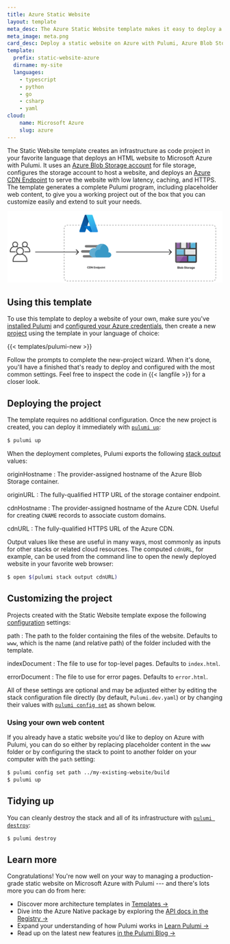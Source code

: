 ```yaml
---
title: Azure Static Website
layout: template
meta_desc: The Azure Static Website template makes it easy to deploy a static website on Azure with Pulumi, Azure Blob Storage, and Azure CDN.
meta_image: meta.png
card_desc: Deploy a static website on Azure with Pulumi, Azure Blob Storage, and Azure CDN.
template:
  prefix: static-website-azure
  dirname: my-site
  languages:
    - typescript
    - python
    - go
    - csharp
    - yaml
cloud:
    name: Microsoft Azure
    slug: azure
---
```


The Static Website template creates an infrastructure as code project in your favorite language that deploys an HTML website to Microsoft Azure with Pulumi. It uses an [Azure Blob Storage account](/registry/packages/azure-native/api-docs/storage/storageaccount/) for file storage, configures the storage account to host a website, and deploys an [Azure CDN Endpoint](/registry/packages/azure-native/api-docs/cdn/endpoint/) to serve the website with low latency, caching, and HTTPS. The template generates a complete Pulumi program, including placeholder web content, to give you a working project out of the box that you can customize easily and extend to suit your needs.

![An architecture diagram of the Pulumi Azure Static Website template](./architecture.png)

## Using this template

To use this template to deploy a website of your own, make sure you've [installed Pulumi](/docs/get-started/install/) and [configured your Azure credentials](/registry/packages/azure-native/installation-configuration#credentials), then create a new [project](/docs/intro/concepts/project/) using the template in your language of choice:

{{< templates/pulumi-new >}}

Follow the prompts to complete the new-project wizard. When it's done, you'll have a finished that's ready to deploy and configured with the most common settings. Feel free to inspect the code in {{< langfile >}} for a closer look.

## Deploying the project

The template requires no additional configuration. Once the new project is created, you can deploy it immediately with [`pulumi up`](/docs/reference/cli/pulumi_up):

```bash
$ pulumi up
```

When the deployment completes, Pulumi exports the following [stack output](/docs/intro/concepts/stack#outputs) values:

originHostname
: The provider-assigned hostname of the Azure Blob Storage container.

originURL
: The fully-qualified HTTP URL of the storage container endpoint.

cdnHostname
: The provider-assigned hostname of the Azure CDN. Useful for creating `CNAME` records to associate custom domains.

cdnURL
: The fully-qualified HTTPS URL of the Azure CDN.

Output values like these are useful in many ways, most commonly as inputs for other stacks or related cloud resources. The computed `cdnURL`, for example, can be used from the command line to open the newly deployed website in your favorite web browser:

```bash
$ open $(pulumi stack output cdnURL)
```

## Customizing the project

Projects created with the Static Website template expose the following [configuration](/docs/intro/concepts/config/) settings:

path
: The path to the folder containing the files of the website. Defaults to `www`, which is the name (and relative path) of the folder included with the template.

indexDocument
: The file to use for top-level pages. Defaults to `index.html`.

errorDocument
: The file to use for error pages. Defaults to `error.html`.

All of these settings are optional and may be adjusted either by editing the stack configuration file directly (by default, `Pulumi.dev.yaml`) or by changing their values with [`pulumi config set`](/docs/reference/cli/pulumi_config_set) as shown below.

### Using your own web content

If you already have a static website you'd like to deploy on Azure with Pulumi, you can do so either by replacing placeholder content in the `www` folder or by configuring the stack to point to another folder on your computer with the `path` setting:

```bash
$ pulumi config set path ../my-existing-website/build
$ pulumi up
```

## Tidying up

You can cleanly destroy the stack and all of its infrastructure with [`pulumi destroy`](/docs/reference/cli/pulumi_destroy):

```bash
$ pulumi destroy
```

## Learn more

Congratulations! You're now well on your way to managing a production-grade static website on Microsoft Azure with Pulumi --- and there's lots more you can do from here:

* Discover more architecture templates in [Templates &rarr;](/templates)
* Dive into the Azure Native package by exploring the [API docs in the Registry &rarr;](/registry/packages/azure-native)
* Expand your understanding of how Pulumi works in [Learn Pulumi &rarr;](/learn)
* Read up on the latest new features [in the Pulumi Blog &rarr;](/blog)
